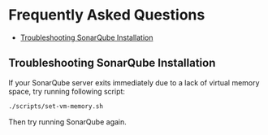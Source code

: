 # Frequently Asked Questions

- [Troubleshooting SonarQube Installation](#troubleshooting-sonarqube-installation)

## Troubleshooting SonarQube Installation

If your SonarQube server exits immediately due to a lack of virtual memory space, try running following script:

```sh
./scripts/set-vm-memory.sh
```

Then try running SonarQube again.